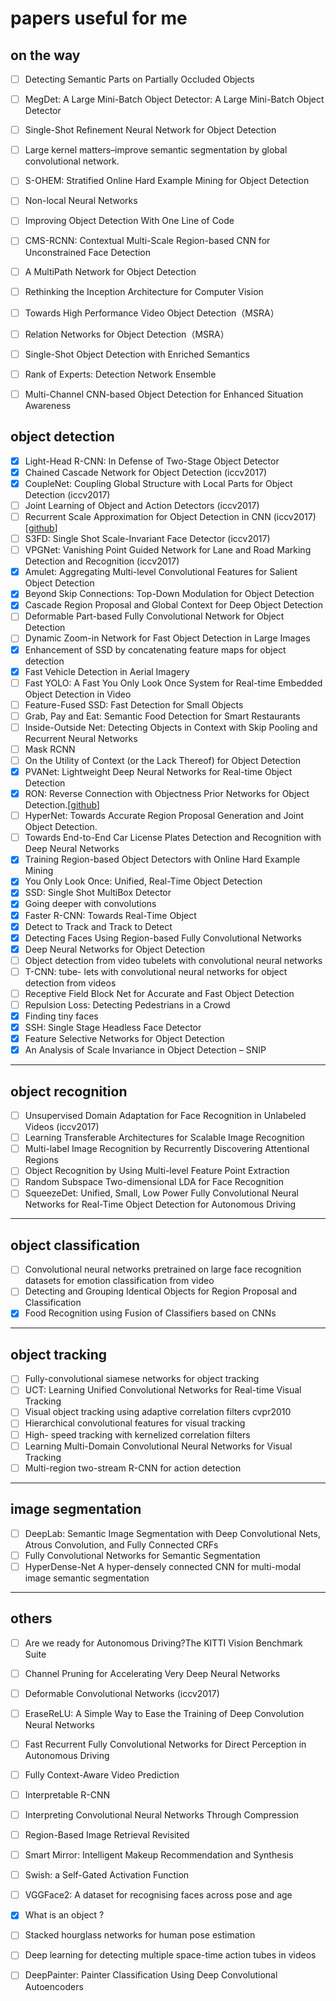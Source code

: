 # papers useful for me

## on the way
- [ ] Detecting Semantic Parts on Partially Occluded Objects
- [ ] MegDet: A Large Mini-Batch Object Detector: A Large Mini-Batch Object Detector
- [ ] Single-Shot Refinement Neural Network for Object Detection
- [ ] Large kernel matters–improve semantic segmentation by global convolutional network.
- [ ] S-OHEM: Stratified Online Hard Example Mining for Object Detection
- [ ] Non-local Neural Networks
- [ ] Improving Object Detection With One Line of Code
- [ ] CMS-RCNN: Contextual Multi-Scale Region-based CNN for Unconstrained Face Detection
- [ ] A MultiPath Network for Object Detection
- [ ] Rethinking the Inception Architecture for Computer Vision
- [ ] Towards High Performance Video Object Detection（MSRA）
- [ ] Relation Networks for Object Detection（MSRA）
- [ ] Single-Shot Object Detection with Enriched Semantics
- [ ] Rank of Experts: Detection Network Ensemble
- [ ] Multi-Channel CNN-based Object Detection for Enhanced Situation Awareness



## object detection
- [x] Light-Head R-CNN: In Defense of Two-Stage Object Detector
- [x] Chained Cascade Network for Object Detection (iccv2017)
- [x] CoupleNet: Coupling Global Structure with Local Parts for Object Detection (iccv2017)
- [ ] Joint Learning of Object and Action Detectors (iccv2017)
- [ ] Recurrent Scale Approximation for Object Detection in CNN (iccv2017)[[github](https://github.com/sciencefans/RSA-for-object-detection)]
- [ ] S3FD: Single Shot Scale-Invariant Face Detector (iccv2017)
- [ ] VPGNet: Vanishing Point Guided Network for Lane and Road Marking Detection and Recognition (iccv2017)
- [x] Amulet: Aggregating Multi-level Convolutional Features for Salient Object Detection
- [x] Beyond Skip Connections: Top-Down Modulation for Object Detection
- [x] Cascade Region Proposal and Global Context for Deep Object Detection
- [ ] Deformable Part-based Fully Convolutional Network for Object Detection
- [ ] Dynamic Zoom-in Network for Fast Object Detection in Large Images
- [x] Enhancement of SSD by concatenating feature maps for object detection
- [x] Fast Vehicle Detection in Aerial Imagery
- [ ] Fast YOLO: A Fast You Only Look Once System for Real-time Embedded Object Detection in Video
- [ ] Feature-Fused SSD: Fast Detection for Small Objects
- [ ] Grab, Pay and Eat: Semantic Food Detection for Smart Restaurants
- [ ] Inside-Outside Net: Detecting Objects in Context with Skip Pooling and Recurrent Neural Networks
- [ ] Mask RCNN
- [ ] On the Utility of Context (or the Lack Thereof) for Object Detection
- [x] PVANet: Lightweight Deep Neural Networks for Real-time Object Detection
- [x] RON: Reverse Connection with Objectness Prior Networks for Object Detection.[[github](https://github.com/taokong/RON)]
- [ ] HyperNet: Towards Accurate Region Proposal Generation and Joint Object Detection.
- [ ] Towards End-to-End Car License Plates Detection and Recognition with Deep Neural Networks
- [x] Training Region-based Object Detectors with Online Hard Example Mining
- [x] You Only Look Once: Unified, Real-Time Object Detection
- [x] SSD: Single Shot MultiBox Detector
- [x] Going deeper with convolutions
- [x] Faster R-CNN: Towards Real-Time Object
- [x] Detect to Track and Track to Detect
- [x] Detecting Faces Using Region-based Fully Convolutional Networks
- [x] Deep Neural Networks for Object Detection
- [ ] Object detection from video tubelets with convolutional neural networks
- [ ] T-CNN: tube- lets with convolutional neural networks for object detection from videos
- [ ] Receptive Field Block Net for Accurate and Fast Object Detection
- [ ] Repulsion Loss: Detecting Pedestrians in a Crowd
- [x] Finding tiny faces
- [x] SSH: Single Stage Headless Face Detector
- [x] Feature Selective Networks for Object Detection
- [x] An Analysis of Scale Invariance in Object Detection – SNIP

----

## object recognition 
- [ ] Unsupervised Domain Adaptation for Face Recognition in Unlabeled Videos (iccv2017)
- [ ] Learning Transferable Architectures for Scalable Image Recognition
- [ ] Multi-label Image Recognition by Recurrently Discovering Attentional Regions
- [ ] Object Recognition by Using Multi-level Feature Point Extraction
- [ ] Random Subspace Two-dimensional LDA for Face Recognition
- [ ] SqueezeDet: Unified, Small, Low Power Fully Convolutional Neural Networks for Real-Time Object Detection for Autonomous Driving

----

## object classification
- [ ] Convolutional neural networks pretrained on large face recognition datasets for emotion classification from video
- [ ] Detecting and Grouping Identical Objects for Region Proposal and Classification
- [x] Food Recognition using Fusion of Classifiers based on CNNs

----

## object tracking
- [ ] Fully-convolutional siamese networks for object tracking
- [ ] UCT: Learning Unified Convolutional Networks for Real-time Visual Tracking
- [ ] Visual object tracking using adaptive correlation filters cvpr2010
- [ ] Hierarchical convolutional features for visual tracking
- [ ] High- speed tracking with kernelized correlation filters
- [ ] Learning Multi-Domain Convolutional Neural Networks for Visual Tracking
- [ ] Multi-region two-stream R-CNN for action detection

----

## image segmentation
- [ ] DeepLab: Semantic Image Segmentation with Deep Convolutional Nets, Atrous Convolution, and Fully Connected CRFs
- [ ] Fully Convolutional Networks for Semantic Segmentation
- [ ] HyperDense-Net A hyper-densely connected CNN for multi-modal image semantic segmentation

----

## others
- [ ] Are we ready for Autonomous Driving?The KITTI Vision Benchmark Suite
- [ ] Channel Pruning for Accelerating Very Deep Neural Networks
- [ ] Deformable Convolutional Networks (iccv2017)
- [ ] EraseReLU: A Simple Way to Ease the Training of Deep Convolution Neural Networks
- [ ] Fast Recurrent Fully Convolutional Networks for Direct Perception in Autonomous Driving
- [ ] Fully Context-Aware Video Prediction
- [ ] Interpretable R-CNN
- [ ] Interpreting Convolutional Neural Networks Through Compression
- [ ] Region-Based Image Retrieval Revisited
- [ ] Smart Mirror: Intelligent Makeup Recommendation and Synthesis
- [ ] Swish: a Self-Gated Activation Function
- [ ] VGGFace2: A dataset for recognising faces across pose and age
- [x] What is an object ?
- [ ] Stacked hourglass networks for human pose estimation
- [ ] Deep learning for detecting multiple space-time action tubes in videos
- [ ] DeepPainter: Painter Classification Using Deep Convolutional Autoencoders


